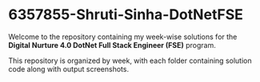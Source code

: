 # 6357855-Shruti-Sinha-DotNetFSE
Welcome to the repository containing my week-wise solutions for the **Digital Nurture 4.0 DotNet Full Stack Engineer (FSE)** program.

This repository is organized by week, with each folder containing solution code along with output screenshots.
